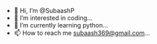 - 👋 Hi, I’m @SubaashP
- 👀 I’m interested in coding...
- 🌱 I’m currently learning python...
- 📫 How to reach me subaash369@gmail.com...

<!---
SubaashP/SubaashP is a ✨ special ✨ repository because its `README.md` (this file) appears on your GitHub profile.
You can click the Preview link to take a look at your changes.
--->
